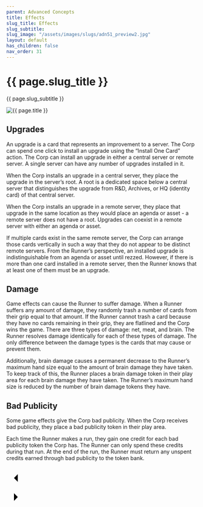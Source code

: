 ```yaml
---
parent: Advanced Concepts
title: Effects
slug_title: Effects
slug_subtitle:
slug_image: "/assets/images/slugs/adn51_preview2.jpg"
layout: default
has_children: false
nav_order: 31
---
```

<div class="slug">
    <div class="title-container">
        <h1 class="page-slug_title">{{ page.slug_title }}</h1>
        <p class="page-slug_subtitle">{{ page.slug_subtitle }}</p>
    </div>
    <div class="image-container faded-left">
        <img src="{{ page.slug_image | relative_url }}" alt="{{ page.title }}" />
    </div>
</div>

## Upgrades

An upgrade is a card that represents an improvement to a server. The Corp can spend one click to install an upgrade using the “Install One Card” action. The Corp can install an upgrade in either a central server or remote server. A single server can have any number of upgrades installed in it. 

When the Corp installs an upgrade in a central server, they place the upgrade in the server’s root. A root is a dedicated space below a central server that distinguishes the upgrade from R&D, Archives, or HQ (identity card) of that central server.

When the Corp installs an upgrade in a remote server, they place that upgrade in the same location as they would place an agenda or asset - a remote server does not have a root. Upgrades can coexist in a remote server with either an agenda or asset.

If multiple cards exist in the same remote server, the Corp can arrange those cards vertically in such a way that they do not appear to be distinct remote servers. From the Runner’s perspective, an installed upgrade is indistinguishable from an agenda or asset until rezzed. However, if there is more than one card installed in a remote server, then the Runner knows that at least one of them must be an upgrade.

## Damage

Game effects can cause the Runner to suffer damage. When a Runner suffers any amount of damage, they randomly trash a number of cards from their grip equal to that amount. If the Runner cannot trash a card because they have no cards remaining in their grip, they are flatlined and the Corp wins the game. There are three types of damage: net, meat, and brain. The Runner resolves damage identically for each of these types of damage. The only difference between the damage types is the cards that may cause or prevent them.

Additionally, brain damage causes a permanent decrease to the Runner’s maximum hand size equal to the amount of brain damage they have taken. To keep track of this, the Runner places a brain damage token in their play area for each brain damage they have taken. The Runner’s maximum hand size is reduced by the number of brain damage tokens they have.

## Bad Publicity

Some game effects give the Corp bad publicity. When the Corp receives bad publicity, they place a bad publicity token in their play area.

Each time the Runner makes a run, they gain one credit for each bad publicity token the Corp has. The Runner can only spend these credits during that run. At the end of the run, the Runner must return any unspent credits earned through bad
publicity to the token bank.

<div class="nav-buttons">
  <!-- Previous Button -->
  <a href="/docs/advanced" class="nav-button" aria-label="Previous page">
    <div class="nav-item">
      <svg xmlns="http://www.w3.org/2000/svg" width="50" height="50" viewBox="0 0 50 50">
        <path d="M30 20L20 30L30 40" />
      </svg>
    </div>
  </a>

  <!-- Next Button -->
  <a href="/docs/advanced/resources" class="nav-button" aria-label="Next page">
    <div class="nav-item">
      <svg xmlns="http://www.w3.org/2000/svg" width="50" height="50" viewBox="0 0 50 50">
        <path d="M20 20L30 30L20 40" />
      </svg>
    </div>
  </a>
</div>
